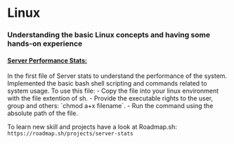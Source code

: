 # Linux
<h3>Understanding the basic Linux concepts and having some hands-on experience</h3>

<h4><u>Server Performance Stats:</u></h4> 
In the first file of Server stats to understand the performance of the system. Implemented the basic bash shell scripting and commands related to system usage. To use this file:
   - Copy the file into your linux environment with the file extention of sh.
   - Provide the executable rights to the user, group and others: `chmod a+x filename`.
   - Run the command using the absolute path of the file. 


To learn new skill and projects have a look at Roadmap.sh: `https://roadmap.sh/projects/server-stats`
